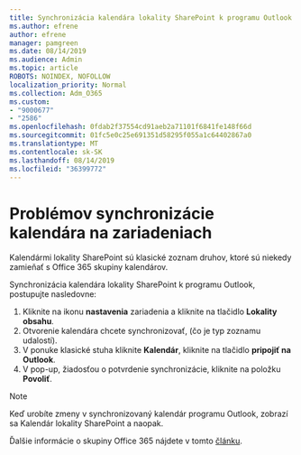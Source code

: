 ```yaml
---
title: Synchronizácia kalendára lokality SharePoint k programu Outlook
ms.author: efrene
author: efrene
manager: pamgreen
ms.date: 08/14/2019
ms.audience: Admin
ms.topic: article
ROBOTS: NOINDEX, NOFOLLOW
localization_priority: Normal
ms.collection: Adm_O365
ms.custom:
- "9000677"
- "2586"
ms.openlocfilehash: 0fdab2f37554cd91aeb2a71101f6841fe148f66d
ms.sourcegitcommit: 01fc5e0c25e691351d58295f055a1c64402867a0
ms.translationtype: MT
ms.contentlocale: sk-SK
ms.lasthandoff: 08/14/2019
ms.locfileid: "36399772"
---
```

# <a name="issues-synchronizing-your-calendar-to-devices"></a>Problémov synchronizácie kalendára na zariadeniach

Kalendármi lokality SharePoint sú klasické zoznam druhov, ktoré sú niekedy zamieňať s Office 365 skupiny kalendárov.

Synchronizácia kalendára lokality SharePoint k programu Outlook, postupujte nasledovne:

1. Kliknite na ikonu **nastavenia** zariadenia a kliknite na tlačidlo **Lokality obsahu**.
2. Otvorenie kalendára chcete synchronizovať, (čo je typ zoznamu udalostí).
3. V ponuke klasické stuha kliknite **Kalendár**, kliknite na tlačidlo **pripojiť na Outlook**.
4. V pop-up, žiadosťou o potvrdenie synchronizácie, kliknite na položku **Povoliť**.

>[!Note]
> Keď urobíte zmeny v synchronizovaný kalendár programu Outlook, zobrazí sa Kalendár lokality SharePoint a naopak.

Ďalšie informácie o skupiny Office 365 nájdete v tomto [článku](https://support.office.com/en-us/article/Learn-about-Office-365-groups-b565caa1-5c40-40ef-9915-60fdb2d97fa2).
